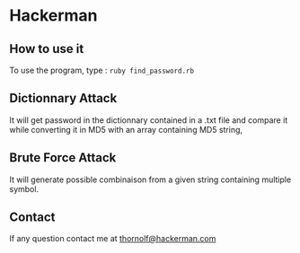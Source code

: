 # Hackerman

## How to use it

To use the program, type : `ruby find_password.rb`

## Dictionnary Attack

It will get password in the dictionnary contained in a .txt file and compare it while converting it in MD5 with an array containing MD5 string,

## Brute Force Attack

It will generate possible combinaison from a given string containing multiple symbol.

## Contact

If any question contact me at thornolf@hackerman.com
